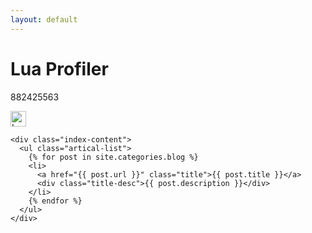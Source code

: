 ```yaml
---
layout: default
---
```


<body>
  <div class="index-wrapper">
    <div class="aside">
      <div class="info-card">
        <h1>Lua Profiler</h1>
        <p>882425563</p><a target="_blank" href="//shang.qq.com/wpa/qunwpa?idkey=f6d6a82c582431a4faf0be2d894c486247cada47f6d515d9a0225ce1ae04faff"><img width="25" border="0" src="//pub.idqqimg.com/wpa/images/group.png" alt="LuaProfiler官方群" title="LuaProfiler官方群"></a>
      </div>
      <div id="particles-js"></div>
    </div>

    <div class="index-content">
      <ul class="artical-list">
        {% for post in site.categories.blog %}
        <li>
          <a href="{{ post.url }}" class="title">{{ post.title }}</a>
          <div class="title-desc">{{ post.description }}</div>
        </li>
        {% endfor %}
      </ul>
    </div>
  </div>
</body>
